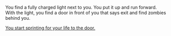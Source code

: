 You find a fully charged light next to you. You put it up and run forward. With the light, you find a door in front of you that says exit and find zombies behind you. 

[You start sprinting for your life to the door.](escape.md)